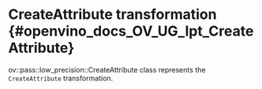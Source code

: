 # CreateAttribute transformation {#openvino_docs_OV_UG_lpt_CreateAttribute}

ov::pass::low_precision::CreateAttribute class represents the `CreateAttribute` transformation.